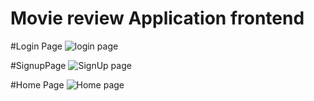 # Movie review Application frontend

#Login Page
![login page](https://github.com/Gowthammani4/movie_review_frontend/assets/88430577/80983de7-ed68-4453-bcda-e404439edf64)

#SignupPage
![SignUp page](https://github.com/Gowthammani4/movie_review_frontend/assets/88430577/07fa390d-de89-4d3e-a390-7bc4b674f1ea)

#Home Page
![Home page](https://github.com/Gowthammani4/movie_review_frontend/assets/88430577/c1639b7d-f69a-498e-ba8b-d2170a7dba3a)
